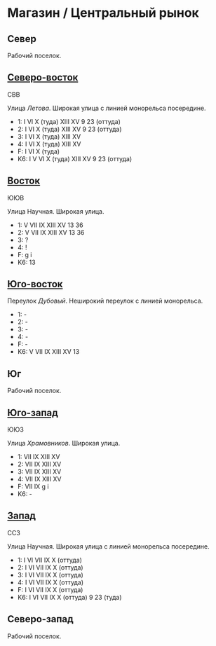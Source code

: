 # Магазин / Центральный рынок

## Север

Рабочий поселок.

## [Северо-восток](./585085.md)

СВВ

Улица *Летова*.
Широкая улица с линией монорельса посередине.

* 1:    I   VI  X (туда)    XIII    XV
        9   23 (оттуда)
* 2:    I   VI  X (туда)    XIII    XV
        9   23 (оттуда)
* 3:    I   VI  X (туда)    XIII    XV
* 4:    I   VI  X (туда)    XIII    XV
* F:    I   VI  X (туда)
* K6:   I   V   VI  X (туда)    XIII    XV
        9   23 (оттуда)

## [Восток](./585090.md)

ЮЮВ

Улица Научная.
Широкая улица.

* 1:    V   VII IX  XIII    XV
        13  36
* 2:    V   VII IX  XIII    XV
        13  36
* 3:    ?
* 4:    !
* F:    g   i
* K6:   13

## [Юго-восток](./585095.md)

Переулок *Дубовый*.
Неширокий переулок с линией монорельса.

* 1:    -
* 2:    -
* 3:    -
* 4:    -
* F:    -
* K6:   V   VII IX  XIII    XV
        13

## Юг

Рабочий поселок.

## [Юго-запад](./560110.md)

ЮЮЗ

Улица *Храмовников*.
Широкая улица.

* 1:    VII IX  XIII    XV
* 2:    VII IX  XIII    XV
* 3:    VII IX  XIII    XV
* 4:    VII IX  XIII    XV
* F:    VII IX
        g   i
* K6:   -

## [Запад](./570090.md)

ССЗ

Улица Научная.
Широкая улица с линией монорельса посередине.

* 1:    I   VI  VII IX  X (оттуда)
* 2:    I   VI  VII IX  X (оттуда)
* 3:    I   VI  VII IX  X (оттуда)
* 4:    I   VI  VII IX  X (оттуда)
* F:    I   VI  VII IX  X (оттуда)
* K6:   I   VI  VII IX  X (оттуда)
        9   23 (туда)

## Северо-запад

Рабочий поселок.
